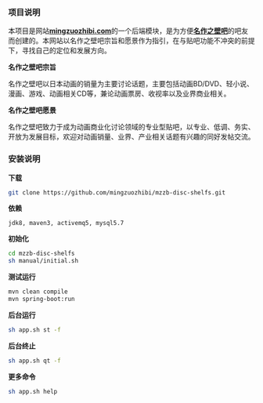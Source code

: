 ### 项目说明

本项目是网站[**mingzuozhibi.com**][mzzb]的一个后端模块，是为方便[**名作之壁吧**][home]的吧友而创建的。本网站以名作之壁吧宗旨和愿景作为指引，在与贴吧功能不冲突的前提下，寻找自己的定位和发展方向。

**名作之壁吧宗旨**

名作之壁吧以日本动画的销量为主要讨论话题，主要包括动画BD/DVD、轻小说、漫画、游戏、动画相关CD等，兼论动画票房、收视率以及业界商业相关。

**名作之壁吧愿景**

名作之壁吧致力于成为动画商业化讨论领域的专业型贴吧，以专业、低调、务实、开放为发展目标，欢迎对动画销量、业界、产业相关话题有兴趣的同好发帖交流。

[home]: https://tieba.baidu.com/f?kw=名作之壁&ie=utf-8
[mzzb]: https://mingzuozhibi.com

### 安装说明

**下载**
```bash
git clone https://github.com/mingzuozhibi/mzzb-disc-shelfs.git
```

**依赖**
```
jdk8, maven3, activemq5, mysql5.7
```

**初始化**
```bash
cd mzzb-disc-shelfs
sh manual/initial.sh
```

**测试运行**
```bash
mvn clean compile
mvn spring-boot:run
```

**后台运行**
```bash
sh app.sh st -f
```

**后台终止**
```bash
sh app.sh qt -f
```

**更多命令**
```bash
sh app.sh help
```